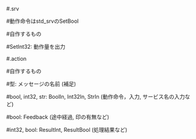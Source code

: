 #.srv

#動作命令はstd_srvのSetBool

#自作するもの

#SetInt32: 動作量を出力


#.action

#自作するもの

#型: メッセージの名前 (補足)

#bool, int32, str: BoolIn, Int32In, StrIn (動作命令，入力, サービス名の入力など) 

#bool: Feedback (途中経過, 印の有無など)

#int32, bool: ResultInt, ResultBool (処理結果など)
